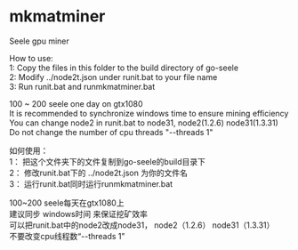 # mkmatminer
Seele gpu miner  
  
How to use:  
1: Copy the files in this folder to the build directory of go-seele  
2: Modify ../node2t.json under runit.bat to your file name  
3: Run runit.bat and runmkmatminer.bat  
  
100 ~ 200 seele one day on gtx1080  
It is recommended to synchronize windows time to ensure mining efficiency  
You can change node2 in runit.bat to node31,  node2(1.2.6) node31(1.3.31)  
Do not change the number of cpu threads "--threads 1"  
  
  
  
如何使用：  
1： 把这个文件夹下的文件复制到go-seele的build目录下  
2： 修改runit.bat下的 ../node2t.json 为你的文件名  
3： 运行runit.bat同时运行runmkmatminer.bat  
  
100~200 seele每天在gtx1080上  
建议同步 windows时间 来保证挖矿效率  
可以把runit.bat中的node2改成node31， node2（1.2.6） node31（1.3.31）  
不要改变cpu线程数“--threads 1” 

  
  
